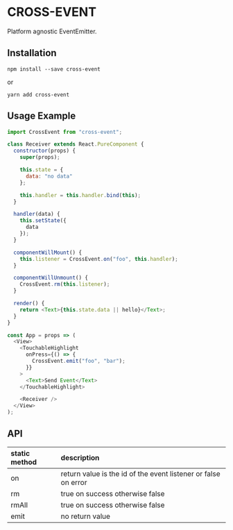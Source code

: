 # CROSS-EVENT

Platform agnostic EventEmitter.

## Installation

```
npm install --save cross-event
```

or

```
yarn add cross-event
```

## Usage Example

```javascript
import CrossEvent from "cross-event";

class Receiver extends React.PureComponent {
  constructor(props) {
    super(props);

    this.state = {
      data: "no data"
    };

    this.handler = this.handler.bind(this);
  }

  handler(data) {
    this.setState({
      data
    });
  }

  componentWillMount() {
    this.listener = CrossEvent.on("foo", this.handler);
  }

  componentWillUnmount() {
    CrossEvent.rm(this.listener);
  }

  render() {
    return <Text>{this.state.data || hello}</Text>;
  }
}

const App = props => (
  <View>
    <TouchableHighlight
      onPress={() => {
        CrossEvent.emit("foo", "bar");
      }}
    >
      <Text>Send Event</Text>
    </TouchableHighlight>

    <Receiver />
  </View>
);
```

## API

| static method | description                                                    |
| :------------ | :------------------------------------------------------------- |
| on            | return value is the id of the event listener or false on error |
| rm            | true on success otherwise false                                |
| rmAll         | true on success otherwise false                                |
| emit          | no return value                                                |
